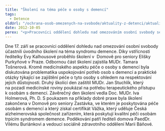 ```yaml
---
title: "Školení na téma péče o osoby s demencí"
tags:
  - Detence
oldUrl: "/ochrana-osob-omezenych-na-svobode/aktuality-z-detenci/aktuality-z-detenci-2012/skoleni-na-tema-pece-o-osoby-s-demenci/"
date: 2012-10-05
perex: "<p>Pracovníci oddělení dohledu nad omezováním osobní svobody se školili v zařízeních pro seniory. Seznamovali se s medicínskými aspekty péče o osoby s demencí i s praktickou stránkou péče o tyto klienty.</p>"
---
```


<!-- imported from the old website -->

Dne 17. září se pracovníci oddělení dohledu nad omezování osobní svobody účastnili úvodního školení na téma syndromu demence. Díky vstřícnosti ředitelky Evy Kalhousové proběhlo školení v  Domově pro seniory Elišky Purkyňové v Praze. Odbornou část školení zajistila MUDr. Tamara Tošnerová. Kromě medicínského aspektu péče o osoby s demencí byla diskutována problematika uspokojování potřeb osob s demencí a praktické otázky týkající se zajištění péče o tyto osoby s ohledem na respektování jejich důstojnosti. Druhý školící den zaštítil MUDr. Jan Stuchlík, který na pozadí medicínské roviny poukázal na potřebu terapeutického přístupu k osobám s demencí. Závěrečný den školení vedla Doc. MUDr. Iva Holmerová, Ph. D. S poukazem na příklady dobré praxe byla školení zakončena v Domově pro seniory Zastávka, ve kterém je poskytována péče osobám s demencí a který získal certifikát Vážka, který uděluje Česká alzheimerovská společnost zařízením, která poskytují kvalitní péči osobám trpícím syndromem demence. Poděkování patří řediteli domova PaedDr. Vilému Buriánkovi a vedoucí sociálně zdravotního oddělení Marii Báňové.
